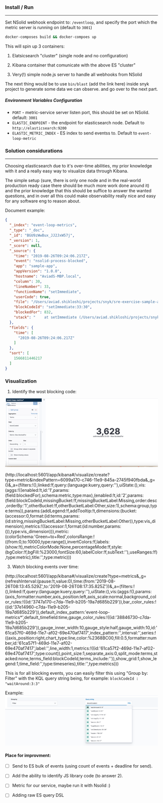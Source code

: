 ### Install / Run 
-----

Set NSolid webhook endpoint to: `/eventloop`, and specify the port which the metric server is running on (default to `3001`)

```bash
docker-composes build && docker-compoes up
```

This will spin up 3 containers:

1. Elatsicsearch "cluster" (single node and no configuration)

2. Kibana container that comunicate with the above ES "cluster"

3. Very(!) simple node.js server to handle all webhooks from NSolid

The next thing would be to use `bin/blast` (add the link here) inside snyk project to generate some data we can observe. and go over to the next part.

##### Environment Variables Configuration
 
* `PORT` - metric-service server listen port, this should be set on NSolid. default: `3001`
* `ELASTIC_ENDPOINT` - the endpoint for elasticsearch node. Default to `http://elasticsearch:9200`
* `ELASTIC_METRIC_INDEX` - ES index to send eventss to. Default to `event-loop-metric`


### Solution considurations
-----

Choosing elasticsearch due to it's over-time abilities, my prior knowledge with it and a really easy way to visualize data through Kibana. 

The simple setup (sure, there is only one node and in the real-world production ready case there should be much more work done around it) and the prior knowledge that this should be suffice to answer the wanted questions, and in over all this could make observability really nice and easy for any software eng to reason about.

Document example:

```json
{
  "_index": "event-loop-metrics",
  "_type": "_doc",
  "_id": "BGU9zWwBux_JJ2JxW57j",
  "_version": 1,
  "_score": null,
  "_source": {
    "time": "2019-08-26T09:24:06.217Z",
    "event": "nsolid-process-blocked",
    "app": "sample-app",
    "appVersion": "1.0.0",
    "hostname": "AviadS-MBP.local",
    "column": 30,
    "lineNumber": 33,
    "functionName": "setImmediate",
    "userCode": true,
    "file": "/Users/aviad.shikloshi/projects/snyk/sre-exercise-sample-app/index.js",
    "blockCodeId": "setImmediate:33:30",
    "blockedFor": 832,
    "stack": "    at setImmediate (/Users/aviad.shikloshi/projects/snyk/sre-exercise-sample-app/index.js:33:30)\n    at runCallback (timers.js:818:20)\n    at tryOnImmediate (timers.js:776:5)\n    at processImmediate (timers.js:753:5)"
  },
  "fields": {
    "time": [
      "2019-08-26T09:24:06.217Z"
    ]
  },
  "sort": [
    1566811446217
  ]
}
```

### Visualization

1. Identify the wost blocking code:

![worst blocking](images/worst_blocking.png)

(http://localhost:5601/app/kibana#/visualize/create?type=metric&indexPattern=6099a170-c746-11e9-845a-2745f940fbda&_g=()&_a=(filters:!(),linked:!f,query:(language:kuery,query:''),uiState:(),vis:(aggs:!((enabled:!t,id:'1',params:(field:blockedFor),schema:metric,type:max),(enabled:!t,id:'2',params:(field:blockCodeId,missingBucket:!f,missingBucketLabel:Missing,order:desc,orderBy:'1',otherBucket:!f,otherBucketLabel:Other,size:1),schema:group,type:terms)),params:(addLegend:!f,addTooltip:!t,dimensions:(bucket:(accessor:0,format:(id:terms,params:(id:string,missingBucketLabel:Missing,otherBucketLabel:Other)),type:vis_dimension),metrics:!((accessor:1,format:(id:number,params:()),type:vis_dimension))),metric:(colorSchema:'Green+to+Red',colorsRange:!((from:0,to:10000,type:range)),invertColors:!f,labels:(show:!t),metricColorMode:None,percentageMode:!f,style:(bgColor:!f,bgFill:%23000,fontSize:60,labelColor:!f,subText:''),useRanges:!f),type:metric),title:'',type:metric)))

3. Watch blocking events over time:

(http://localhost:5601/app/kibana#/visualize/create?type=metrics&_g=(refreshInterval:(pause:!t,value:0),time:(from:'2019-08-26T08:13:45.529Z',to:'2019-08-26T08:17:35.825Z'))&_a=(filters:!(),linked:!f,query:(language:kuery,query:''),uiState:(),vis:(aggs:!(),params:(axis_formatter:number,axis_position:left,axis_scale:normal,background_color_rules:!((id:'3747a170-c7da-11e9-b205-19a7d685b229')),bar_color_rules:!((id:'37e14960-c7da-11e9-b205-19a7d685b229')),default_index_pattern:'event-loop-metrics*',default_timefield:time,gauge_color_rules:!((id:'38846730-c7da-11e9-b205-19a7d685b229')),gauge_inner_width:10,gauge_style:half,gauge_width:10,id:'61ca57f0-469d-11e7-af02-69e470af7417',index_pattern:'',interval:'',series:!((axis_position:right,chart_type:line,color:%2368BC00,fill:0.5,formatter:number,id:'61ca57f1-469d-11e7-af02-69e470af7417',label:'',line_width:1,metrics:!((id:'61ca57f2-469d-11e7-af02-69e470af7417',type:count)),point_size:1,separate_axis:0,split_mode:terms,stacked:none,terms_field:blockCodeId,terms_include:'')),show_grid:1,show_legend:1,time_field:'',type:timeseries),title:'',type:metrics)))

This is for all blocking events, you can easily filter this using "Group by: Filter" with the KQL query string being, for example:  `blockCodeId : "waitAround:3:3" `

Example:
![example](images/filter.png)

#### Place for improvment:

- [ ] Send to ES bulk of events (using count of events + deadline for send).

- [ ] Add the ability to identify JS library code (to answer 2).

- [ ] Metric for our service, maybe run it with Nsolid :)
- [ ] Adding raw ES query DSL